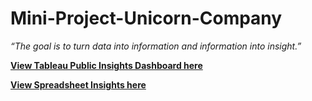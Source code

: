 # Mini-Project-Unicorn-Company
*“The goal is to turn data into information and information into insight.”*

**[View Tableau Public Insights Dashboard here](https://public.tableau.com/app/profile/kigha.mohmbah.darel.evrard/viz/Unicorn-Project_17435337557480/Sheet6?publish=yes)**


**[View Spreadsheet Insights here](https://docs.google.com/spreadsheets/d/1h0J2dQVH53kX5Im0avaq1Ar_UC49k1B5nPAy7aGHJNw/edit?gid=1433460192#gid=1433460192)**
